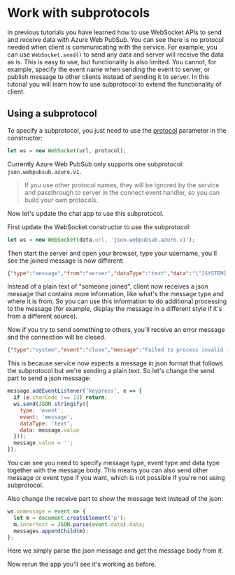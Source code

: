 # Work with subprotocols

In previous tutorials you have learned how to use WebSocket APIs to send and receive data with Azure Web PubSub. You can see there is no protocol needed when client is communicating with the service. For example, you can use `WebSocket.send()` to send any data and server will receive the data as is. This is easy to use, but functionality is also limited. You cannot, for example, specify the event name when sending the event to server, or publish message to other clients instead of sending it to server. In this tutorial you will learn how to use subprotocol to extend the functionality of client.

## Using a subprotocol

To specify a subprotocol, you just need to use the [protocol](https://developer.mozilla.org/en-US/docs/Web/API/WebSocket/WebSocket#parameters) parameter in the constructor:

```javascript
let ws = new WebSocket(url, protocol);
```

Currently Azure Web PubSub only supports one subprotocol: `json.webpubsub.azure.v1`.

> If you use other protocol names, they will be ignored by the service and passthrough to server in the connect event handler, so you can build your own protocols.

Now let's update the chat app to use this subprotocol.

First update the WebSocket constructor to use the subprotocol:

```javascript
let ws = new WebSocket(data.url, 'json.webpubsub.azure.v1');
```

Then start the server and open your browser, type your username, you'll see the joined message is now different:

```json
{"type":"message","from":"server","dataType":"text","data":"\"[SYSTEM] <username> joined\""}
```

Instead of a plain text of "someone joined", client now receives a json message that contains more information, like what's the message type and where it is from. So you can use this information to do additional processing to the message (for example, display the message in a different style if it's from a different source).

Now if you try to send something to others, you'll receive an error message and the connection will be closed.

```json
{"type":"system","event":"close","message":"Failed to process invalid incoming payload."}
```

This is because service now expects a message in json format that follows the subprotocol but we're sending a plain text. So let's change the send part to send a json message:

```javascript
message.addEventListener('keypress', e => {
  if (e.charCode !== 13) return;
  ws.send(JSON.stringify({
    type: 'event',
    event: 'message',
    dataType: 'text',
    data: message.value
  }));
  message.value = '';
});
```

You can see you need to specify message type, event type and data type together with the message body. This means you can also send other message or event type if you want, which is not possible if you're not using subprotocol.

Also change the receive part to show the message text instead of the json:

```javascript
ws.onmessage = event => {
  let m = document.createElement('p');
  m.innerText = JSON.parse(event.data).data;
  messages.appendChild(m);
};
```

Here we simply parse the json message and get the message body from it.

Now rerun the app you'll see it's working as before.
